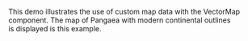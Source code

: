 This demo illustrates the use of&nbsp;custom map data with the VectorMap component. The map of&nbsp;Pangaea with modern continental outlines is&nbsp;displayed is&nbsp;this example.
<!--split-->